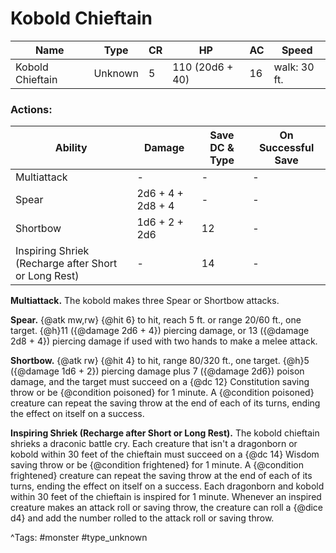 # Kobold Chieftain

| Name | Type | CR | HP | AC | Speed |
|------|------|----|----|----|-------|
| Kobold Chieftain | Unknown | 5 | 110 (20d6 + 40) | 16 | walk: 30 ft. |

### Actions:

| Ability | Damage | Save DC & Type | On Successful Save |
|---------|--------|----------------|--------------------|
| Multiattack | - | - | - |
| Spear | 2d6 + 4 + 2d8 + 4 | - | - |
| Shortbow | 1d6 + 2 + 2d6 | 12 | - |
| Inspiring Shriek (Recharge after Short or Long Rest) | - | 14 | - |


**Multiattack.** The kobold makes three Spear or Shortbow attacks.

**Spear.** {@atk mw,rw} {@hit 6} to hit, reach 5 ft. or range 20/60 ft., one target. {@h}11 ({@damage 2d6 + 4}) piercing damage, or 13 ({@damage 2d8 + 4}) piercing damage if used with two hands to make a melee attack.

**Shortbow.** {@atk rw} {@hit 4} to hit, range 80/320 ft., one target. {@h}5 ({@damage 1d6 + 2}) piercing damage plus 7 ({@damage 2d6}) poison damage, and the target must succeed on a {@dc 12} Constitution saving throw or be {@condition poisoned} for 1 minute. A {@condition poisoned} creature can repeat the saving throw at the end of each of its turns, ending the effect on itself on a success.

**Inspiring Shriek (Recharge after Short or Long Rest).** The kobold chieftain shrieks a draconic battle cry. Each creature that isn't a dragonborn or kobold within 30 feet of the chieftain must succeed on a {@dc 14} Wisdom saving throw or be {@condition frightened} for 1 minute. A {@condition frightened} creature can repeat the saving throw at the end of each of its turns, ending the effect on itself on a success. Each dragonborn and kobold within 30 feet of the chieftain is inspired for 1 minute. Whenever an inspired creature makes an attack roll or saving throw, the creature can roll a {@dice d4} and add the number rolled to the attack roll or saving throw.

^Tags: #monster #type_unknown